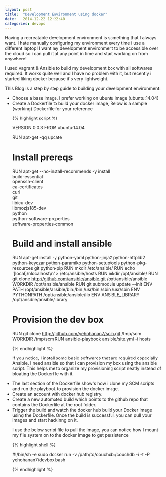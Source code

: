 ```yaml
---
layout: post
title:  "Development Environment using docker"
date:   2014-12-22 12:22:40
categories: devops
---
```


Having a recreatable development environment is something that I always want. I hate manually configuring my environment every time i use a different laptop! I want my development environment to be accessible over the cloud so i can pull it at any point in time and start working on from anywhere!

I used vagrant & Ansible to build my development box with all softwares required. It works quite well and I have no problem with it, but recently i started liking docker because it's very lightweight.

This Blog is a step by step guide to building your development environment:

<ul>
<li> Choose a base image. I prefer working on ubuntu image (ubuntu:14.04)

<li> Create a Dockerfile to build your docker image, Below is a sample (working) Dockerfile for your reference

{% highlight script %}

VERSION 0.0.3
FROM ubuntu:14.04

RUN apt-get -qq update

# Install prereqs
RUN apt-get --no-install-recommends -y install \
    build-essential \
    openssh-client \
    ca-certificates \
    curl \
    git \
    libicu-dev \
    libmozjs185-dev \
    python \
    python-software-properties \
    software-properties-common
    

# Build and install ansible
RUN apt-get install -y python-yaml python-jinja2 python-httplib2 python-keyczar python-paramiko python-setuptools python-pkg-resources git python-pip
RUN mkdir /etc/ansible/
RUN echo '[local]\nlocalhost\n' > /etc/ansible/hosts
RUN mkdir /opt/ansible/
RUN git clone http://github.com/ansible/ansible.git /opt/ansible/ansible
WORKDIR /opt/ansible/ansible
RUN git submodule update --init
ENV PATH /opt/ansible/ansible/bin:/bin:/usr/bin:/sbin:/usr/sbin
ENV PYTHONPATH /opt/ansible/ansible/lib
ENV ANSIBLE_LIBRARY /opt/ansible/ansible/library


# Provision the dev box
RUN git clone http://github.com/yehohanan7/scm.git /tmp/scm
WORKDIR /tmp/scm
RUN ansible-playbook ansible/site.yml -i hosts 

{% endhighlight %}

If you notice, I install some basic softwares that are required especially Ansible. I need ansible so that i can provision my box using the ansible script. This helps me to organize my provisioning script neatly instead of bloating the Dockerfile with it.

<li> The last section of the Dockerfile show's how i clone my SCM scripts and run the playbook to provision the docker image.


<li> Create an account with docker hub registry.

<li> Create a new automated build which points to the github repo that contains the Dockerfile at the root folder.

<li> Trigger the build and watch the docker hub build your Docker image using the Dockerfile. Once the build is successful, you can pull your images and start hackinng on it.


I use the below script file to pull the image, you can notice how I mount my file system on to the docker image to get persistence

{% highlight shell %}

#!/bin/sh -e
sudo docker run -v /path/to/couchdb:/couchdb -i -t -P yehohanan7/devbox bash

{% endhighlight %}